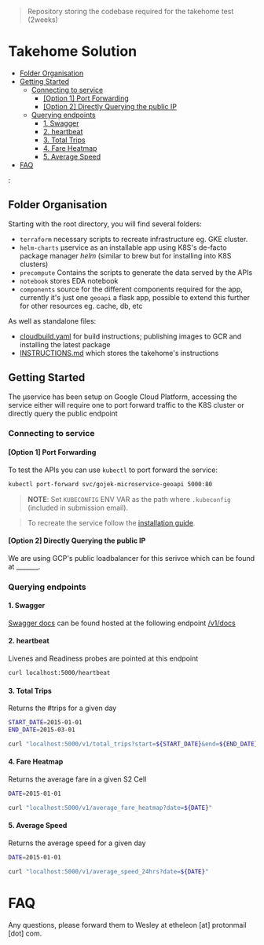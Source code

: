 > Repository storing the codebase required for the takehome test (2weeks)

# Takehome Solution

<!-- vim-markdown-toc GFM -->

  * [Folder Organisation](#folder-organisation)
  * [Getting Started](#getting-started)
    * [Connecting to service](#connecting-to-service)
      * [[Option 1] Port Forwarding](#option-1-port-forwarding)
      * [[Option 2] Directly Querying the public IP](#option-2-directly-querying-the-public-ip)
    * [Querying endpoints](#querying-endpoints)
      * [1. Swagger](#1-swagger)
      * [2. heartbeat](#2-heartbeat)
      * [3. Total Trips](#3-total-trips)
      * [4. Fare Heatmap](#4-fare-heatmap)
      * [5. Average Speed](#5-average-speed)
* [FAQ](#faq)

<!-- vim-markdown-toc -->
:

## Folder Organisation

Starting with the root directory, you will find several folders:

* `terraform` necessary scripts to recreate infrastructure eg. GKE cluster.
* `helm-charts` µservice as an installable app using K8S's de-facto package manager _helm_ (similar to brew but for installing into K8S clusters)
* `precompute` Contains the scripts to generate the data served by the APIs
* `notebook` stores EDA notebook
* `components` source for the different components required for the app, currently it's just one `geoapi` a flask app, possible to extend this further for other resources eg. cache, db, etc

As well as standalone files:

* [cloudbuild.yaml](./cloudbuild.yaml) for build instructions; publishing images to GCR and installing the latest package
* [INSTRUCTIONS.md](./INSTRUCTIONS.md) which stores the takehome's instructions

## Getting Started

The µservice has been setup on Google Cloud Platform, accessing the service either will require one to port forward traffic to the K8S cluster or directly query the public endpoint

### Connecting to service

#### [Option 1] Port Forwarding

To test the APIs you can use `kubectl` to port forward the service:

  ```bash
  kubectl port-forward svc/gojek-microservice-geoapi 5000:80
  ```

  > **NOTE**: Set `KUBECONFIG` ENV VAR as the path where `.kubeconfig` (included in submission email).


> To recreate the service follow the [installation guide](./docs/00-introduction.md).

#### [Option 2] Directly Querying the public IP

  We are using GCP's public loadbalancer for this serivce which can be found at _______.

### Querying endpoints

#### 1. Swagger

  [Swagger docs](https://swagger.io/docs/specification/2-0/what-is-swagger/) can be found hosted at the following endpoint [/v1/docs](localhost:5000/v1/docs)

#### 2. heartbeat

  Livenes and Readiness probes are pointed at this endpoint

  ```bash
  curl localhost:5000/heartbeat
  ```

#### 3. Total Trips


  Returns the #trips for a given day

  ```bash
  START_DATE=2015-01-01
  END_DATE=2015-03-01

  curl "localhost:5000/v1/total_trips?start=${START_DATE}&end=${END_DATE}"
  ```

#### 4. Fare Heatmap

  Returns the average fare in a given S2 Cell

  ```bash
  DATE=2015-01-01

  curl "localhost:5000/v1/average_fare_heatmap?date=${DATE}"
  ```

#### 5. Average Speed

  Returns the average speed for a given day

  ```bash
  DATE=2015-01-01

  curl "localhost:5000/v1/average_speed_24hrs?date=${DATE}"
  ```

# FAQ

Any questions, please forward them to Wesley at etheleon [at] protonmail [dot] com.
